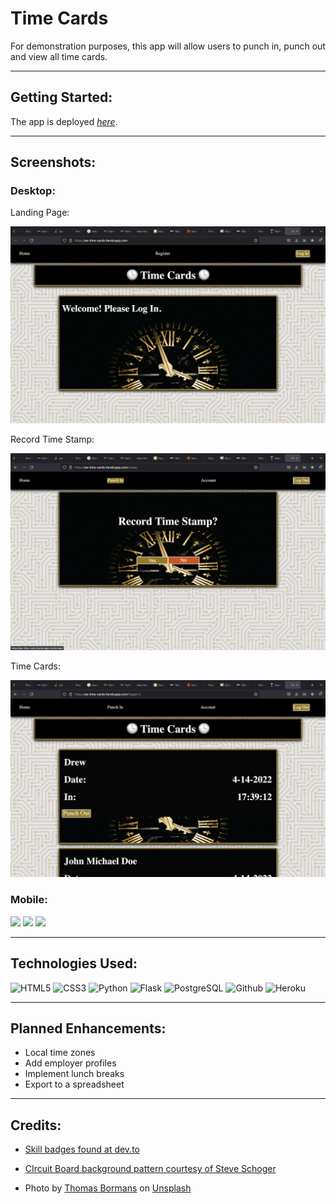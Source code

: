 # Time Cards
For demonstration purposes, this app will allow users to punch in, punch out and view all time cards.

---

## Getting Started:

The app is deployed [*here*](https://aw-time-cards.herokuapp.com/).

---

## Screenshots:

### Desktop:

Landing Page:

![Landing Page](./myapp/static/images/LandingD.png)

Record Time Stamp:

![Record Time Stamp](./myapp/static/images/RecordD.png)

Time Cards:

![Time Cards](./myapp/static/images/CardsD.png)

### Mobile:

<image src="./myapp/static/images/LandingM.jpg" width="180"/> <image src="./myapp/static/images/RecordM.jpg" width="180"/> <image src="./myapp/static/images/CardsM.jpg" width="180"/>

---

## Technologies Used:

![HTML5](	https://img.shields.io/badge/HTML5-E34F26?style=for-the-badge&logo=html5&logoColor=white)
![CSS3](https://img.shields.io/badge/CSS3-1572B6?style=for-the-badge&logo=css3&logoColor=white)
![Python](https://img.shields.io/badge/Python-3776AB?style=for-the-badge&logo=python&logoColor=white)
![Flask](https://img.shields.io/badge/Flask-000000?style=for-the-badge&logo=flask&logoColor=white)
![PostgreSQL]( 	https://img.shields.io/badge/PostgreSQL-316192?style=for-the-badge&logo=postgresql&logoColor=white)
![Github](https://img.shields.io/badge/GitHub-100000?style=for-the-badge&logo=github&logoColor=white)
![Heroku](https://img.shields.io/badge/Heroku-430098?style=for-the-badge&logo=heroku&logoColor=white)

---
## Planned Enhancements:

- Local time zones
- Add employer profiles
- Implement lunch breaks
- Export to a spreadsheet
  
---

## Credits:
- [Skill badges found at dev.to](https://dev.to/envoy_/150-badges-for-github-pnk)

- [CIrcuit Board background pattern courtesy of Steve Schoger](https://heropatterns.com/)

- Photo by <a href="https://unsplash.com/@thomasbormans?utm_source=unsplash&utm_medium=referral&utm_content=creditCopyText">Thomas Bormans</a> on <a href="https://unsplash.com/images/things/clock?utm_source=unsplash&utm_medium=referral&utm_content=creditCopyText">Unsplash</a>